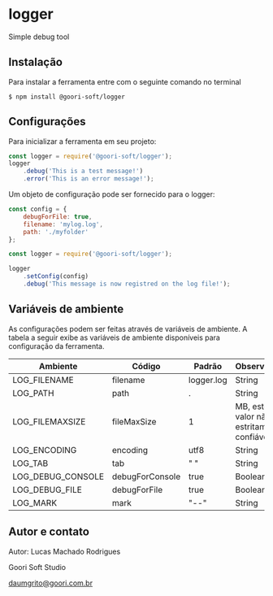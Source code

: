 # logger
Simple debug tool

## Instalação
Para instalar a ferramenta entre com o seguinte comando no terminal
```
$ npm install @goori-soft/logger
```

## Configurações
Para inicializar a ferramenta em seu projeto:
```javascript
const logger = require('@goori-soft/logger');
logger
    .debug('This is a test message!')
    .error('This is an error message!');
```

Um objeto de configuração pode ser fornecido para o logger:
```javascript
const config = {
    debugForFile: true,
    filename: 'mylog.log',
    path: './myfolder'
};

const logger = require('@goori-soft/logger');

logger
    .setConfig(config)
    .debug('This message is now registred on the log file!');
```
## Variáveis de ambiente
As configurações podem ser feitas através de variáveis de ambiente. A tabela a seguir exibe as variáveis de ambiente disponíveis para configuração da ferramenta.

| Ambiente | Código | Padrão | Observações |
| --- | --- | --- | --- |
| LOG_FILENAME | filename | logger.log | String |
| LOG_PATH | path | . | String |
| LOG_FILEMAXSIZE | fileMaxSize | 1 | MB, este valor não é estritamente confiável | 
| LOG_ENCODING | encoding | utf8 | String |
| LOG_TAB | tab | "   " | String |
| LOG_DEBUG_CONSOLE | debugForConsole | true | Boolean |
| LOG_DEBUG_FILE | debugForFile | true | Boolean |
| LOG_MARK | mark | "--" | String |

## Autor e contato
Autor: Lucas Machado Rodrigues

Goori Soft Studio

daumgrito@goori.com.br